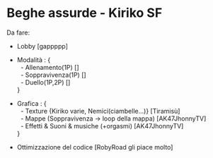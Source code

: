 # Beghe assurde - Kiriko SF

Da fare:
- Lobby [gappppp]
- Modalità : { \
&nbsp; - Allenamento(1P) [] \
&nbsp; - Soppravivenza(1P) [] \
&nbsp; - Duello(1P,2P) [] \
}
- Grafica : { \
&nbsp; - Texture {Kiriko varie, Nemici(ciambelle...)} [Tiramisù] \
&nbsp; - Mappe (Soppravivenza -> loop della mappa) [AK47JhonnyTV] \
&nbsp; - Effetti & Suoni & musiche (+orgasmi) [AK47JhonnyTV] \
}

- Ottimizzazione del codice [RobyRoad gli piace molto]


